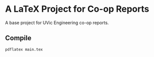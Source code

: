 # A LaTeX Project for Co-op Reports

A base project for UVic Engineering co-op reports.

## Compile

```
pdflatex main.tex
```

